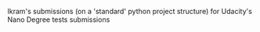 Ikram's submissions (on a 'standard' python project structure) for Udacity's Nano Degree tests submissions